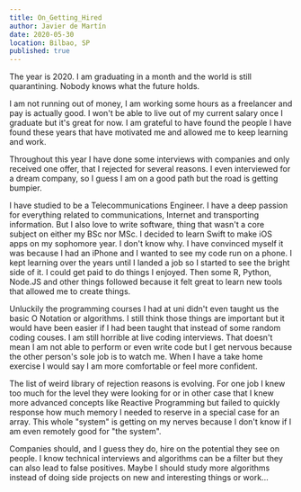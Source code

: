```yaml
---
title: On_Getting_Hired
author: Javier de Martín
date: 2020-05-30
location: Bilbao, SP
published: true
---
```


The year is 2020. I am graduating in a month and the world is still quarantining. Nobody knows what the future holds.

I am not running out of money, I am working some hours as a freelancer and pay is actually good. I won't be able to live out of my current salary once I graduate but it's great for now.  I am grateful to have found the people I have found these years that have motivated me and allowed me to keep learning and work.

Throughout this year I have done some interviews with companies and only received one offer, that I rejected for several reasons. I even interviewed for a dream company, so I guess I am on a good path but the road is getting bumpier.

I have studied to be a Telecommunications Engineer. I have a deep passion for everything related to communications, Internet and transporting information. But I also love to write software, thing that wasn't a core subject on either my BSc nor MSc. I decided to learn Swift to make iOS apps on my sophomore year. I don't know why. I have convinced myself it was because I had an iPhone and I wanted to see my code run on a phone. I kept learning over the years until I landed a job so I started to see the bright side of it. I could get paid to do things I enjoyed. Then some R, Python, Node.JS and other things followed because it felt great to learn new tools that allowed me to create things.

Unluckily the programming courses I had at uni didn't even taught us the basic O Notation or algorithms. I still think those things are important but it would have been easier if I had been taught that instead of some random coding couses. I am still horrible at live coding interviews. That doesn't mean I am not able to perform or even write code but I get nervous because the other person's sole job is to watch me. When I have a take home exercise I would say I am more comfortable or feel more confident.

The list of weird library of rejection reasons is evolving. For one job I knew too much for the level they were looking for or in other case that I knew more advanced concepts like Reactive Programming but failed to quickly response how much memory I needed to reserve in a special case for an array. This whole "system" is getting on my nerves because I don't know if I am even remotely good for "the system".

Companies should, and I guess they do, hire on the potential they see on people. I know technical interviews and algorithms can be a filter but they can also lead to false positives. Maybe I should study more algorithms instead of doing side projects on new and interesting things or work...